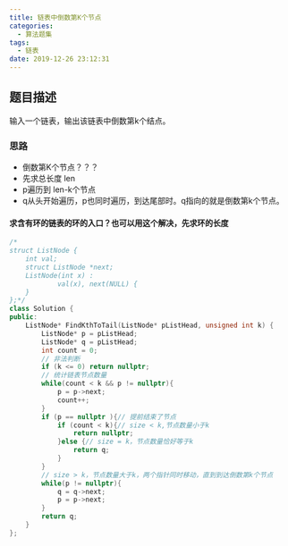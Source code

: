 ```yaml
---
title: 链表中倒数第K个节点
categories:
  - 算法题集
tags:
  - 链表
date: 2019-12-26 23:12:31
---
```


## 题目描述
输入一个链表，输出该链表中倒数第k个结点。

### 思路
- 倒数第K个节点？？？
- 先求总长度 len
- p遍历到 len-k个节点
- q从头开始遍历，p也同时遍历，到达尾部时。q指向的就是倒数第k个节点。

#### 求含有环的链表的环的入口？也可以用这个解决，先求环的长度
```cpp
/*
struct ListNode {
	int val;
	struct ListNode *next;
	ListNode(int x) :
			val(x), next(NULL) {
	}
};*/
class Solution {
public:
    ListNode* FindKthToTail(ListNode* pListHead, unsigned int k) {
        ListNode* p = pListHead;
        ListNode* q = pListHead;
        int count = 0;
        // 非法判断
        if (k <= 0) return nullptr;
        // 统计链表节点数量
        while(count < k && p != nullptr){
            p = p->next;
            count++;
        }
        if (p == nullptr ){// 提前结束了节点
            if (count < k){// size < k,节点数量小于k
                return nullptr;
            }else {// size = k，节点数量恰好等于k
                return q;
            }
        } 
        // size > k，节点数量大于k，两个指针同时移动，直到到达倒数第k个节点
        while(p != nullptr){
            q = q->next;
            p = p->next;
        }
        return q;
    }
};
```